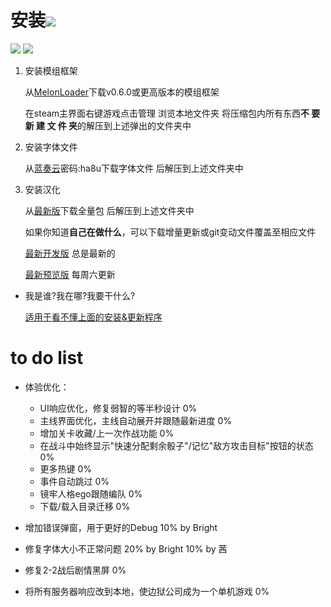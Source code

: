 # 安装[![](https://img.shields.io/github/downloads/Bright1192/LimbusLocalize/total.svg)](../../releases)

[![](https://img.shields.io/github/release/Bright1192/LimbusLocalize.svg?label=version)](../../releases/latest) [![](https://img.shields.io/github/downloads/Bright1192/LimbusLocalize/latest/total.svg)](../../releases/latest)
1. 安装模组框架

     从[MelonLoader](https://github.com/LavaGang/MelonLoader)下载v0.6.0或更高版本的模组框架

     在steam主界面右键游戏点击管理 浏览本地文件夹 将压缩包内所有东西**不 要 新 建 文 件 夹**的解压到上述弹出的文件夹中
2. 安装字体文件

    从[蓝奏云](https://wwlf.lanzoue.com/iQe9n0qhj5tc)密码:ha8u下载字体文件 后解压到上述文件夹中
3. 安装汉化

    从[最新版](../../releases)下载全量包 后解压到上述文件夹中

    如果你知道**自己在做什么**，可以下载增量更新或git变动文件覆盖至相应文件
    
	[最新开发版](../../actions/workflows/dev.yml) 总是最新的
	
	[最新预览版](../../actions/workflows/beta.yml) 每周六更新
- 我是谁?我在哪?我要干什么?

    [适用于看不懂上面的安装&更新程序](https://github.com/Bright1192/LimbusLocalize/releases/download/v0.1.5/LimbusCompanyModInstaller.rar)


# to do list
- 体验优化：
    - UI响应优化，修复弱智的等半秒设计 0%
    - 主线界面优化，主线自动展开并跟随最新进度 0%
    - 增加关卡收藏/上一次作战功能 0%
    - 在战斗中始终显示"快速分配剩余骰子"/记忆"敌方攻击目标"按钮的状态 0%
    - 更多热键 0%
    - 事件自动跳过 0%
    - 镜牢人格ego跟随编队 0%
    - 下载/载入目录迁移 0%

- 增加错误弹窗，用于更好的Debug 10% by Bright
- 修复字体大小不正常问题 20% by Bright 10% by 茜
- 修复2-2战后剧情黑屏 0%

- 将所有服务器响应改到本地，使边狱公司成为一个单机游戏 0%